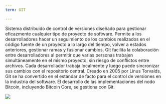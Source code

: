 ```yaml
---
term: GIT

---
```

Sistema distribuido de control de versiones diseñado para gestionar eficazmente cualquier tipo de proyecto de software. Permite a los desarrolladores hacer un seguimiento de los cambios realizados en el código fuente de un proyecto a lo largo del tiempo, volver a estados anteriores, gestionar ramas y fusionar cambios. Git facilita la colaboración entre desarrolladores al permitir que varias personas trabajen simultáneamente en el mismo proyecto, sin riesgo de conflictos entre archivos. Cada desarrollador trabaja localmente y luego puede sincronizar sus cambios con el repositorio central. Creado en 2005 por Linus Torvalds, Git se ha convertido en el estándar de facto para el control de versiones en la industria del software. El desarrollo de las implementaciones del nodo Bitcoin, incluyendo Bitcoin Core, se gestiona con Git.

![](../../dictionnaire/assets/47.webp)